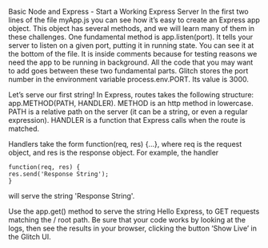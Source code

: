 Basic Node and Express - Start a Working Express Server
In the first two lines of the file myApp.js you can see how it’s easy to create an Express app object. This object has several methods, and we will learn many of them in these challenges. One fundamental method is app.listen(port). It tells your server to listen on a given port, putting it in running state. You can see it at the bottom of the file. It is inside comments because for testing reasons we need the app to be running in background. All the code that you may want to add goes between these two fundamental parts. Glitch stores the port number in the environment variable process.env.PORT. Its value is 3000.

Let’s serve our first string! In Express, routes takes the following structure: app.METHOD(PATH, HANDLER). METHOD is an http method in lowercase. PATH is a relative path on the server (it can be a string, or even a regular expression). HANDLER is a function that Express calls when the route is matched.

Handlers take the form function(req, res) {...}, where req is the request object, and res is the response object. For example, the handler
```
function(req, res) {
res.send('Response String');
}
```
will serve the string 'Response String'.

Use the app.get() method to serve the string Hello Express, to GET requests matching the / root path. Be sure that your code works by looking at the logs, then see the results in your browser, clicking the button ‘Show Live’ in the Glitch UI.